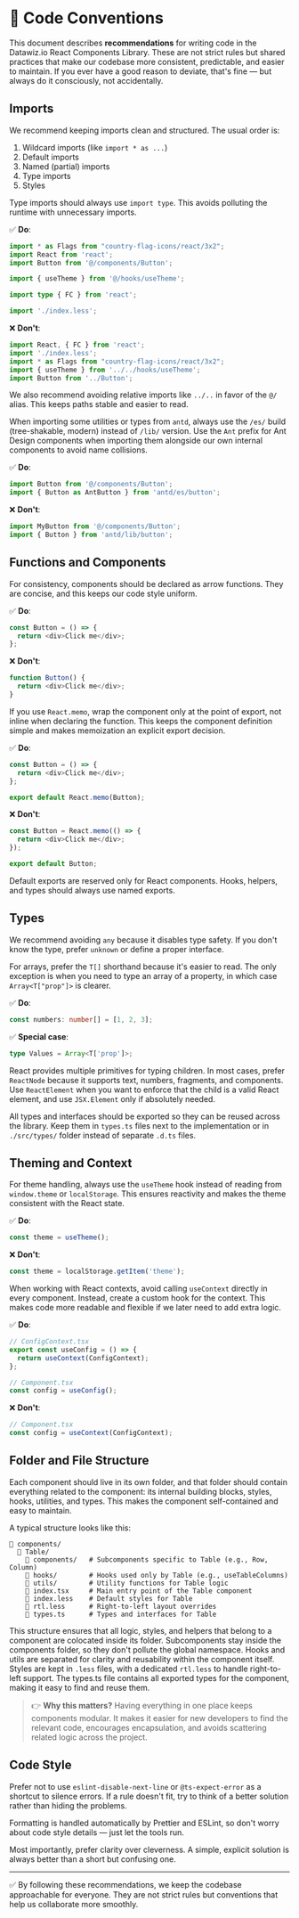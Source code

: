 # 📘 Code Conventions

This document describes **recommendations** for writing code in the Datawiz.io React Components
Library. These are not strict rules but shared practices that make our codebase more consistent,
predictable, and easier to maintain. If you ever have a good reason to deviate, that's fine — but
always do it consciously, not accidentally.


## Imports

We recommend keeping imports clean and structured. The usual order is:

1. Wildcard imports (like `import * as ...`)
2. Default imports
3. Named (partial) imports
4. Type imports
5. Styles

Type imports should always use `import type`. This avoids polluting the runtime with unnecessary
imports.

✅ **Do**:

```ts
import * as Flags from "country-flag-icons/react/3x2";
import React from 'react';
import Button from '@/components/Button';

import { useTheme } from '@/hooks/useTheme';

import type { FC } from 'react';

import './index.less';
```

❌ **Don't**:

```ts
import React, { FC } from 'react';
import './index.less';
import * as Flags from "country-flag-icons/react/3x2";
import { useTheme } from '../../hooks/useTheme';
import Button from '../Button';
```

We also recommend avoiding relative imports like `../..` in favor of the `@/` alias. This keeps
paths stable and easier to read.

When importing some utilities or types from `antd`, always use the `/es/` build (tree-shakable, modern)
instead of `/lib/` version. Use the `Ant` prefix for Ant Design components when importing them
alongside our own internal components to avoid name collisions.

✅ **Do**:

```ts
import Button from '@/components/Button';
import { Button as AntButton } from 'antd/es/button';
```

❌ **Don't**:

```ts
import MyButton from '@/components/Button';
import { Button } from 'antd/lib/button';
```


## Functions and Components

For consistency, components should be declared as arrow functions. They are concise, and this keeps
our code style uniform.

✅ **Do**:

```ts
const Button = () => {
  return <div>Click me</div>;
};
```

❌ **Don't**:

```ts
function Button() {
  return <div>Click me</div>;
}
```

If you use `React.memo`, wrap the component only at the point of export, not inline when declaring
the function. This keeps the component definition simple and makes memoization an explicit export
decision.

✅ **Do**:

```ts
const Button = () => {
  return <div>Click me</div>;
};

export default React.memo(Button);
```

❌ **Don't**:

```ts
const Button = React.memo(() => {
  return <div>Click me</div>;
});

export default Button;
```

Default exports are reserved only for React components. Hooks, helpers, and types should always use
named exports.


## Types

We recommend avoiding `any` because it disables type safety. If you don't know the type, prefer
`unknown` or define a proper interface.

For arrays, prefer the `T[]` shorthand because it's easier to read. The only exception is when you
need to type an array of a property, in which case `Array<T["prop"]>` is clearer.

✅ **Do**:

```ts
const numbers: number[] = [1, 2, 3];
```

✅ **Special case**:

```ts
type Values = Array<T['prop']>;
```

React provides multiple primitives for typing children. In most cases, prefer `ReactNode` because it
supports text, numbers, fragments, and components. Use `ReactElement` when you want to enforce that
the child is a valid React element, and use `JSX.Element` only if absolutely needed.

All types and interfaces should be exported so they can be reused across the library. Keep them in
`types.ts` files next to the implementation or in `./src/types/` folder instead of separate `.d.ts`
files.


## Theming and Context

For theme handling, always use the `useTheme` hook instead of reading from `window.theme` or
`localStorage`. This ensures reactivity and makes the theme consistent with the React state.

✅ **Do**:

```ts
const theme = useTheme();
```

❌ **Don't**:

```ts
const theme = localStorage.getItem('theme');
```

When working with React contexts, avoid calling `useContext` directly in every component. Instead,
create a custom hook for the context. This makes code more readable and flexible if we later need to
add extra logic.

✅ **Do**:

```ts
// ConfigContext.tsx
export const useConfig = () => {
  return useContext(ConfigContext);
};

// Component.tsx
const config = useConfig();
```

❌ **Don't**:

```ts
// Component.tsx
const config = useContext(ConfigContext);
```


## Folder and File Structure

Each component should live in its own folder, and that folder should contain everything related to
the component: its internal building blocks, styles, hooks, utilities, and types. This makes the
component self-contained and easy to maintain.

A typical structure looks like this:

```
📁 components/
  📁 Table/
    📁 components/   # Subcomponents specific to Table (e.g., Row, Column)
    📁 hooks/        # Hooks used only by Table (e.g., useTableColumns)
    📁 utils/        # Utility functions for Table logic
    📄 index.tsx     # Main entry point of the Table component
    📄 index.less    # Default styles for Table
    📄 rtl.less      # Right-to-left layout overrides
    📄 types.ts      # Types and interfaces for Table
```

This structure ensures that all logic, styles, and helpers that belong to a component are colocated
inside its folder. Subcomponents stay inside the components folder, so they don't pollute the global
namespace. Hooks and utils are separated for clarity and reusability within the component itself.
Styles are kept in `.less` files, with a dedicated `rtl.less` to handle right-to-left support. The
types.ts file contains all exported types for the component, making it easy to find and reuse them.

> 👉 **Why this matters?** Having everything in one place keeps components modular. It makes it easier
> for new developers to find the relevant code, encourages encapsulation, and avoids scattering
> related logic across the project.


## Code Style

Prefer not to use `eslint-disable-next-line` or `@ts-expect-error` as a shortcut to silence errors. 
If a rule doesn't fit, try to think of a better solution rather than hiding the problems.

Formatting is handled automatically by Prettier and ESLint, so don't worry about code style
details — just let the tools run.

Most importantly, prefer clarity over cleverness. A simple, explicit solution is always better than
a short but confusing one.

---

✅ By following these recommendations, we keep the codebase approachable for everyone. They are not
strict rules but conventions that help us collaborate more smoothly.
